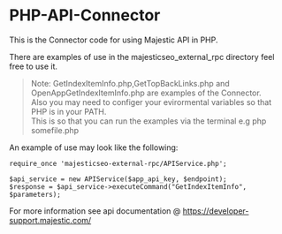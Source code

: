 PHP-API-Connector
=================

This is the Connector code for using Majestic API in PHP. 

There are examples of use in the majesticseo_external_rpc directory feel free to use it.
>Note: GetIndexItemInfo.php,GetTopBackLinks.php and OpenAppGetIndexItemInfo.php are examples of the Connector.\
>Also you may need to configer your evirormental variables so that PHP is in your PATH.\
>This is so that you can run the examples via the terminal e.g php somefile.php

An example of use may look like the following:


```
require_once 'majesticseo-external-rpc/APIService.php';

$api_service = new APIService($app_api_key, $endpoint);
$response = $api_service->executeCommand("GetIndexItemInfo", $parameters);

```

For more information see  api documentation @ https://developer-support.majestic.com/
